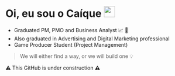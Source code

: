 # Oi, eu sou o Caíque  <img alt="maozinha" width="30px" src="https://camo.githubusercontent.com/35d3d11359a49bf12aebb834cc13fd81b95eff4e/68747470733a2f2f6d656469612e67697068792e636f6d2f6d656469612f6876524a434c467a6361737252346961377a2f67697068792e676966"/>

- Graduated PM, PMO and Business Analyst :chart_with_upwards_trend: :paperclip:
- Also graduated in Advertising and Digital Marketing professional
- Game Producer Student (Project Management)

> We will either find a way, or we will build one 💡 




:warning: This GitHub is under construction	:warning:	
